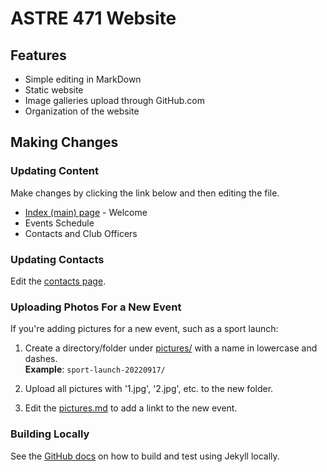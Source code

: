 # ASTRE 471 Website

## Features

* Simple editing in MarkDown
* Static website 
* Image galleries upload through GitHub.com
* Organization of the website

## Making Changes

### Updating Content

Make changes by clicking the link below and then editing the file.

 * [Index (main) page](index.md) - Welcome 
 * Events Schedule
 * Contacts and Club Officers

### Updating Contacts

Edit the [contacts page](_pages/contacts.md).

### Uploading Photos For a New Event

If you're adding pictures for a new event, such as a sport launch:

1. Create a directory/folder under [pictures/](pictures/) with a name in lowercase and dashes.  
   **Example**: `sport-launch-20220917/`

2. Upload all pictures with '1.jpg', '2.jpg', etc. to the new folder.

3. Edit the [pictures.md](pictures.md) to add a linkt to the new event.

### Building Locally

See the [GitHub docs](https://docs.github.com/en/pages/setting-up-a-github-pages-site-with-jekylltesting-your-github-pages-site-locally-with-jekyll#building-your-site-locally) on how to build and test using Jekyll locally.